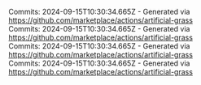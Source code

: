 Commits: 2024-09-15T10:30:34.665Z - Generated via https://github.com/marketplace/actions/artificial-grass
<br>
Commits: 2024-09-15T10:30:34.665Z - Generated via https://github.com/marketplace/actions/artificial-grass
<br>
Commits: 2024-09-15T10:30:34.665Z - Generated via https://github.com/marketplace/actions/artificial-grass
<br>
Commits: 2024-09-15T10:30:34.665Z - Generated via https://github.com/marketplace/actions/artificial-grass
<br>
